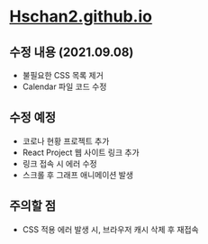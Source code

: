 # [Hschan2.github.io](https://hschan2.github.io/)

## 수정 내용 (2021.09.08) 
* 불필요한 CSS 목록 제거
* Calendar 파일 코드 수정

## 수정 예정
* 코로나 현황 프로젝트 추가
* React Project 웹 사이트 링크 추가
* 링크 접속 시 에러 수정
* 스크롤 후 그래프 애니메이션 발생   

## 주의할 점
* CSS 적용 에러 발생 시, 브라우저 캐시 삭제 후 재접속
